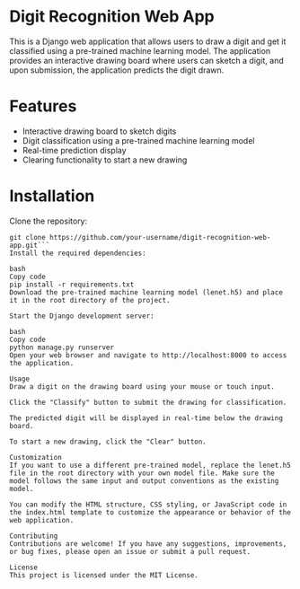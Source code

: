# Digit Recognition Web App
This is a Django web application that allows users to draw a digit and get it classified using a pre-trained machine learning model. The application provides an interactive drawing board where users can sketch a digit, and upon submission, the application predicts the digit drawn.

# Features
- Interactive drawing board to sketch digits
- Digit classification using a pre-trained machine learning model
- Real-time prediction display
- Clearing functionality to start a new drawing

# Installation
Clone the repository:
```
git clone https://github.com/your-username/digit-recognition-web-app.git```
Install the required dependencies:

bash
Copy code
pip install -r requirements.txt
Download the pre-trained machine learning model (lenet.h5) and place it in the root directory of the project.

Start the Django development server:

bash
Copy code
python manage.py runserver
Open your web browser and navigate to http://localhost:8000 to access the application.

Usage
Draw a digit on the drawing board using your mouse or touch input.

Click the "Classify" button to submit the drawing for classification.

The predicted digit will be displayed in real-time below the drawing board.

To start a new drawing, click the "Clear" button.

Customization
If you want to use a different pre-trained model, replace the lenet.h5 file in the root directory with your own model file. Make sure the model follows the same input and output conventions as the existing model.

You can modify the HTML structure, CSS styling, or JavaScript code in the index.html template to customize the appearance or behavior of the web application.

Contributing
Contributions are welcome! If you have any suggestions, improvements, or bug fixes, please open an issue or submit a pull request.

License
This project is licensed under the MIT License.
